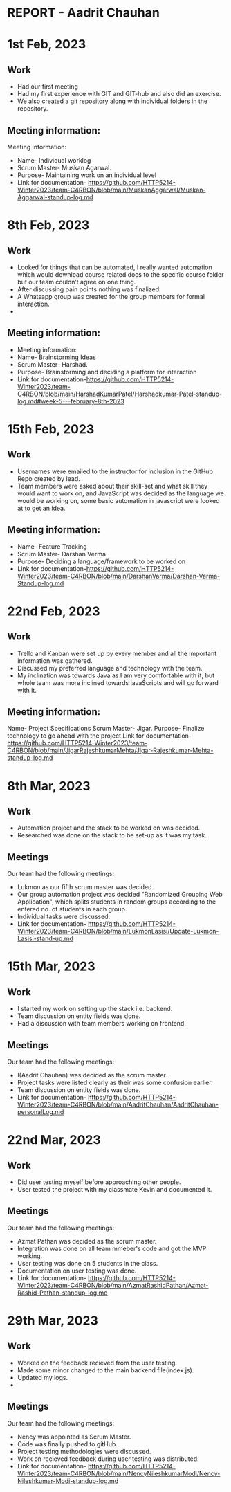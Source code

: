 # REPORT - Aadrit Chauhan

# 1st Feb, 2023

## Work
- Had our first meeting
- Had my first experience with GIT and GIT-hub and also did an exercise.
- We also created a git repository along with individual folders in the repository. 

## Meeting information:
Meeting information:
- Name- Individual worklog
- Scrum Master- Muskan Agarwal.
- Purpose- Maintaining work on an individual level
- Link for documentation- https://github.com/HTTP5214-Winter2023/team-C4RBON/blob/main/MuskanAggarwal/Muskan-Aggarwal-standup-log.md

# 8th Feb, 2023

## Work
- Looked for things that can be automated, I really wanted automation which would download course related docs to the specific course folder but our team couldn’t agree on one thing.
- After discussing pain points nothing was finalized.
- A Whatsapp group was created for the group members for formal interaction.
- 
## Meeting information:
- Meeting information:
- Name- Brainstorming Ideas
- Scrum Master-  Harshad.
- Purpose- Brainstorming and deciding a platform for interaction
- Link for documentation-https://github.com/HTTP5214-Winter2023/team-C4RBON/blob/main/HarshadKumarPatel/Harshadkumar-Patel-standup-log.md#week-5---february-8th-2023

# 15th Feb, 2023

## Work
- Usernames were emailed to the instructor for inclusion in the GitHub Repo created by lead.
- Team members were asked about their skill-set and what skill they would want to work on, and JavaScript was decided as the language we would be working on, some basic automation in javascript were looked at to get an idea.


## Meeting information:
- Name- Feature Tracking
- Scrum Master- Darshan Verma
- Purpose- Deciding a language/framework to be worked on
- Link for documentation-https://github.com/HTTP5214-Winter2023/team-C4RBON/blob/main/DarshanVarma/Darshan-Varma-Standup-log.md

# 22nd Feb, 2023

## Work

- Trello and Kanban were set up by every member and all the important information was gathered.
- Discussed my preferred language and technology with the team.
- My inclination was towards Java as I am very comfortable with it, but whole team was more inclined towards javaScripts and will go forward with it.

## Meeting information:
Name- Project Specifications 
Scrum Master- Jigar.
Purpose- Finalize technology to go ahead with the project
Link for documentation- https://github.com/HTTP5214-Winter2023/team-C4RBON/blob/main/JigarRajeshkumarMehta/Jigar-Rajeshkumar-Mehta-standup-log.md


# 8th Mar, 2023

## Work
- Automation project and the stack to be worked on was decided.
- Researched was done on the stack to be set-up as it was my task.

## Meetings
Our team had the following meetings:

- Lukmon as our fifth scrum master was decided.
- Our group automation project was decided "Randomized Grouping Web Application", which splits students in random groups according to the entered no. of students in each group.
- Individual tasks were discussed.
- Link for documentation- https://github.com/HTTP5214-Winter2023/team-C4RBON/blob/main/LukmonLasisi/Update-Lukmon-Lasisi-stand-up.md

# 15th Mar, 2023

## Work
- I started my work on setting up the stack i.e. backend.
- Team discussion on entity fields was done.
- Had a discussion with team members working on frontend. 

## Meetings
Our team had the following meetings:

- I(Aadrit Chauhan) was decided as the scrum master.
- Project tasks were listed clearly as their was some confusion earlier.
- Team discussion on entity fields was done.
- Link for documentation- https://github.com/HTTP5214-Winter2023/team-C4RBON/blob/main/AadritChauhan/AadritChauhan-personalLog.md

# 22nd Mar, 2023

## Work
- Did user testing myself before approaching other people.
- User tested the project with my classmate Kevin and documented it.

## Meetings
Our team had the following meetings:

- Azmat Pathan was decided as the scrum master.
- Integration was done on all team mmeber's code and got the MVP working.
- User testing was done on 5 students  in the class.
- Documentation on user testing was done.
- Link for documentation- https://github.com/HTTP5214-Winter2023/team-C4RBON/blob/main/AzmatRashidPathan/Azmat-Rashid-Pathan-standup-log.md

# 29th Mar, 2023

## Work
- Worked on the feedback recieved from the user testing.
- Made some minor changed to the main backend file(index.js).
- Updated my logs.
- 
## Meetings
Our team had the following meetings:

- Nency was appointed as Scrum Master.
- Code was finally pushed to gitHub.
- Project testing methodologies were discussed.
- Work on recieved feedback during user testing was distributed.
- Link for documentation- https://github.com/HTTP5214-Winter2023/team-C4RBON/blob/main/NencyNileshkumarModi/Nency-Nileshkumar-Modi-standup-log.md


